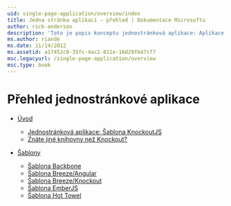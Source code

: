 ```yaml
---
uid: single-page-application/overview/index
title: Jedna stránka aplikací – přehled | Dokumentace Microsoftu
author: rick-anderson
description: 'Toto je popis konceptu jednostránková aplikace: Aplikace služby ASP.NET jedné stránce (SPA) je nová funkce ve verzi preview beta MVC 4. Poskytuje lepší začátku do konce e...'
ms.author: riande
ms.date: 11/14/2012
ms.assetid: a17452c8-35fc-4ac2-811e-16d29f647cf7
msc.legacyurl: /single-page-application/overview
msc.type: book
---
```

<a name="single-page-application-overview"></a>Přehled jednostránkové aplikace
====================
- [Úvod](introduction/index.md)

    - [Jednostránková aplikace: Šablona KnockoutJS](introduction/knockoutjs-template.md)
    - [Znáte jiné knihovny než Knockout?](introduction/other-libraries.md)
- [Šablony](templates/index.md)

    - [Šablona Backbone](templates/backbonejs-template.md)
    - [Šablona Breeze/Angular](templates/breezeangular-template.md)
    - [Šablona Breeze/Knockout](templates/breezeknockout-template.md)
    - [Šablona EmberJS](templates/emberjs-template.md)
    - [Šablona Hot Towel](templates/hottowel-template.md)
